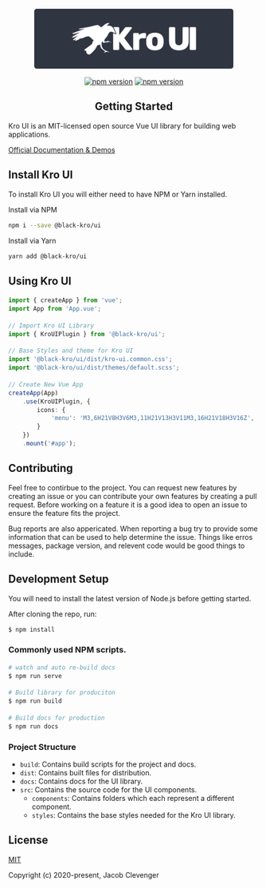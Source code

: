 <p align="center">
    <img width="400" src="./src/assets/logo.png">
</p>

<p align="center">
<a href="https://www.npmjs.com/package/@black-kro/ui"><img src="https://badge.fury.io/js/%40black-kro%2Fui.svg" alt="npm version" height="18"></a>
<a href="https://app.netlify.com/sites/peaceful-lamarr-c91179/deploys"><img src="https://api.netlify.com/api/v1/badges/22371d16-1732-46f6-8adc-ad72d049066f/deploy-status" alt="npm version" height="18"></a>
</p>

<h2 align="center">Getting Started</h2>
Kro UI is an MIT-licensed open source Vue UI library for building web applications.

[Official Documentation & Demos](https://ui.black-kro.dev)

## Install Kro UI
To install Kro UI you will either need to have NPM or Yarn installed.

Install via NPM
```bash
npm i --save @black-kro/ui
```

Install via Yarn
```bash
yarn add @black-kro/ui
```


## Using Kro UI
```ts
import { createApp } from 'vue';
import App from 'App.vue';

// Import Kro UI Library
import { KroUIPlugin } from '@black-kro/ui';

// Base Styles and theme for Kro UI
import '@black-kro/ui/dist/kro-ui.common.css';
import '@black-kro/ui/dist/themes/default.scss';

// Create New Vue App
createApp(App)
    .use(KroUIPlugin, {
        icons: {
            'menu': 'M3,6H21V8H3V6M3,11H21V13H3V11M3,16H21V18H3V16Z',
        }
    })
    .mount('#app');
```
## Contributing
Feel free to contirbue to the project. You can request new features by creating an issue or you can contribute your own features by creating a pull request. Before working on a feature it is a good idea to open an issue to ensure the feature fits the project.

Bug reports are also appericated. When reporting a bug try to provide some information that can be used to help determine the issue. Things like erros messages, package version, and relevent code would be good things to include.

## Development Setup
You will need to install the latest version of Node.js before getting started.

After cloning the repo, run:
```bash
$ npm install
```

### Commonly used NPM scripts.
```bash
# watch and auto re-build docs
$ npm run serve

# Build library for produciton
$ npm run build

# Build docs for production
$ npm run docs
```

### Project Structure
- `build`: Contains build scripts for the project and docs.
- `dist`: Contains built files for distribution.
- `docs`: Contains docs for the UI library.
- `src`: Contains the source code for the UI components.
    - `components`: Contains folders which each represent a different component.
    - `styles`: Contains the base styles needed for the Kro UI library.

## License
[MIT](http://opensource.org/licenses/MIT)

Copyright (c) 2020-present, Jacob Clevenger